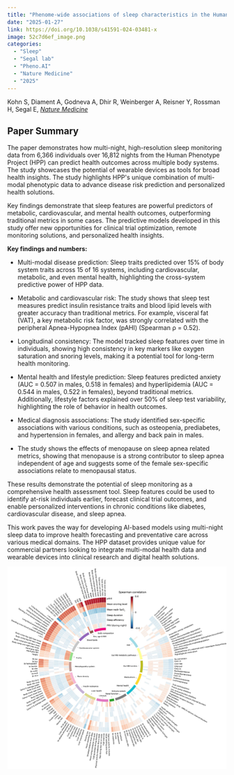 ```yaml
---
title: "Phenome-wide associations of sleep characteristics in the Human Phenotype Project"
date: "2025-01-27"
link: https://doi.org/10.1038/s41591-024-03481-x
image: 52c7d6ef_image.png
categories:
  - "Sleep"
  - "Segal lab"
  - "Pheno.AI"
  - "Nature Medicine"
  - "2025"
---
```


Kohn S, Diament A, Godneva A, Dhir R, Weinberger A, Reisner Y, Rossman H, Segal E, [*Nature Medicine*](https://doi.org/10.1038/s41591-024-03481-x)



## Paper Summary 

The paper demonstrates how multi-night, high-resolution sleep monitoring data from 6,366 individuals over 16,812 nights from the Human Phenotype Project (HPP) can predict health outcomes across multiple body systems. The study showcases the potential of wearable devices as tools for broad health insights. The study highlights HPP's unique combination of multi-modal phenotypic data to advance disease risk prediction and personalized health solutions.

Key findings demonstrate that sleep features are powerful predictors of metabolic, cardiovascular, and mental health outcomes, outperforming traditional metrics in some cases. The predictive models developed in this study offer new opportunities for clinical trial optimization, remote monitoring solutions, and personalized health insights.

**Key findings and numbers:**

- Multi-modal disease prediction: Sleep traits predicted over 15% of body system traits across 15 of 16 systems, including cardiovascular, metabolic, and even mental health, highlighting the cross-system predictive power of HPP data.

- Metabolic and cardiovascular risk: The study shows that sleep test measures predict insulin resistance traits and blood lipid levels with greater accuracy than traditional metrics. For example, visceral fat (VAT), a key metabolic risk factor, was strongly correlated with the peripheral Apnea-Hypopnea Index (pAHI) (Spearman ρ = 0.52).

- Longitudinal consistency: The model tracked sleep features over time in individuals, showing high consistency in key markers like oxygen saturation and snoring levels, making it a potential tool for long-term health monitoring.

- Mental health and lifestyle prediction: Sleep features predicted anxiety (AUC = 0.507 in males, 0.518 in females) and hyperlipidemia (AUC = 0.544 in males, 0.522 in females), beyond traditional metrics. Additionally, lifestyle factors explained over 50% of sleep test variability, highlighting the role of behavior in health outcomes.

- Medical diagnosis associations: The study identified sex-specific associations with various conditions, such as osteopenia, prediabetes, and hypertension in females, and allergy and back pain in males.

- The study shows the effects of menopause on sleep apnea related metrics, showing that menopause is a strong contributor to sleep apnea independent of age and suggests some of the female sex-specific associations relate to menopausal status.

These results demonstrate the potential of sleep monitoring as a comprehensive health assessment tool. Sleep features could be used to identify at-risk individuals earlier, forecast clinical trial outcomes, and enable personalized interventions in chronic conditions like diabetes, cardiovascular disease, and sleep apnea.

This work paves the way for developing AI-based models using multi-night sleep data to improve health forecasting and preventative care across various medical domains. The HPP dataset provides unique value for commercial partners looking to integrate multi-modal health data and wearable devices into clinical research and digital health solutions.

![image](52c7d6ef_image.png)